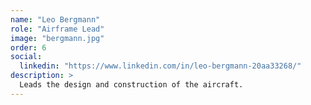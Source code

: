 ```yaml
---
name: "Leo Bergmann"
role: "Airframe Lead"
image: "bergmann.jpg"
order: 6
social:
  linkedin: "https://www.linkedin.com/in/leo-bergmann-20aa33268/" 
description: >
  Leads the design and construction of the aircraft.
---
```

